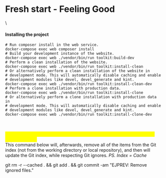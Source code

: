 # Fresh start - Feeling Good

\


#### Installing the project

```
# Run composer install in the web service.
docker-compose exec web composer install
# Build your development instance of the website.
docker-compose exec web ./vendor/bin/run toolkit:build-dev
# Perform a clean installation of the website.
docker-compose exec web ./vendor/bin/run toolkit:install-clean
# Or alternatively perform a clean installation of the website in
# development mode. This will automatically disable caching and enable
# development modules like devel, devel_generate and kint.
docker-compose exec web ./vendor/bin/run toolkit:install-clean-dev
# Perform a clone installation with production data.
docker-compose exec web ./vendor/bin/run toolkit:install-clone
# Or alternatively perform a clone installation with production data in
# development mode. This will automatically disable caching and enable
# development modules like devel, devel_generate and kint.
docker-compose exec web ./vendor/bin/run toolkit:install-clone-dev
```

\
\
<mark style="color:yellow;">As soon as you have a fresh install, export the active configuration to the YML files \[WIP]</mark>\
This command below will, afterwards, remove all of the items from the Git index (not from the working directory or local repository), and then will update the Git index, while respecting Git ignores. _PS. Index = Cache_

git rm -r --cached . && git add . && git commit -am "EJPREV: Remove ignored files."
